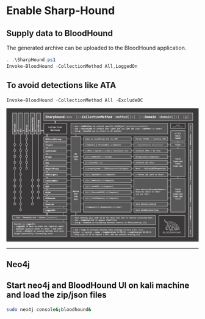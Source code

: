 # Enable Sharp-Hound
## Supply data to BloodHound
The generated archive can be uploaded to the BloodHound application.
```powershell
. .\SharpHound.ps1
Invoke-BloodHound -CollectionMethod All,LoggedOn
```

## To avoid detections like ATA
```powershell
Invoke-BloodHound -CollectionMethod All -ExcludeDC
```

<img src="./assets/blood-hound.jpeg" />

---

## Neo4j
## Start neo4j and BloodHound UI on kali machine and load the zip/json files
```bash
sudo neo4j console&;bloodhound&
```



